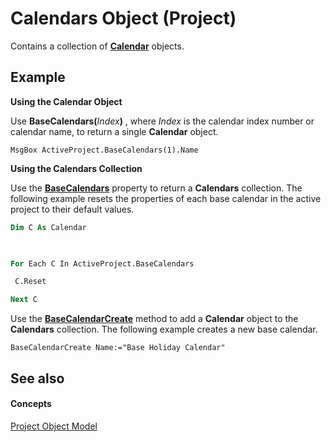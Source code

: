 
# Calendars Object (Project)

Contains a collection of  **[Calendar](2d3b0f05-4762-0058-15d4-47e1d2b9d9a9.md)** objects.


## Example

 **Using the Calendar Object**

Use  **BaseCalendars(**_Index_**)** , where _Index_ is the calendar index number or calendar name, to return a single **Calendar** object.




```
MsgBox ActiveProject.BaseCalendars(1).Name
```

 **Using the Calendars Collection**

Use the  **[BaseCalendars](fb7f55f6-6618-fb82-dae1-320953bcf79d.md)** property to return a **Calendars** collection. The following example resets the properties of each base calendar in the active project to their default values.




```vb
Dim C As Calendar 

 

For Each C In ActiveProject.BaseCalendars 

 C.Reset 

Next C
```

Use the  **[BaseCalendarCreate](c9c92dff-255a-041b-c18d-49d6d75884e3.md)** method to add a **Calendar** object to the **Calendars** collection. The following example creates a new base calendar.




```
BaseCalendarCreate Name:="Base Holiday Calendar"
```


## See also


#### Concepts


 [Project Object Model](900b167b-88ec-ea88-15b7-27bb90c22ac6.md)
